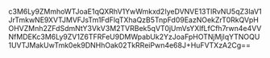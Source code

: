 c3M6Ly9ZMmhoWTJoaE1qQXRhV1YwWmkxd2IyeDVNVE13TlRvNU5qZ3laV1JrTmkwNE9XVTJMVFJsTm1FdFlqTXhaQzB5TnpFd09EazNOekZrT0RkQVpHOHVZMnh2ZFdSdmNtY3VkV3M2TVRBek5qVT0jUmVsYXlfLfCfh7rwn4e4VVNfMDEKc3M6Ly9ZV1Z6TFRFeU9DMWpabUk2YzJoaFpHOTNjMjlqYTNOQU1UVTJMakUwTmk0ek9DNHhOak02TkRReiPwn4e68J+HuFVTXzA2Cg==
